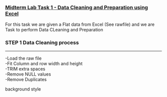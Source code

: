 ### <ins>Midterm Lab Task 1 - Data Cleaning and Preparation using Excel<ins>
For this task we are given a Flat data from Excel (See rawfile) and we are Task to perform Data CLeaning and Preparation

### STEP 1 Data Cleaning process
<hr>
-Load the raw file <BR>
-Fit Column and row width and height <BR>
-TRIM extra spaces <BR>
-Remove NULL values <BR>
-Remove Duplicates <BR>

background style

